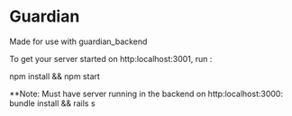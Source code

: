 # Guardian

Made for use with guardian_backend

To get your server started on http:localhost:3001, run : 

npm install &&
npm start 

**Note: Must have server running in the backend on http:localhost:3000:
bundle install  &&
rails s





